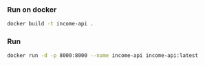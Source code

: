 ### Run on docker

```bash
docker build -t income-api .
```

### Run

```bash
docker run -d -p 8000:8000 --name income-api income-api:latest
```
